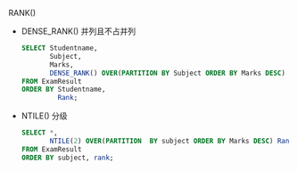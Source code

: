 RANK() 
* DENSE_RANK() 并列且不占并列
	```sql
	SELECT Studentname, 
		   Subject, 
		   Marks, 
		   DENSE_RANK() OVER(PARTITION BY Subject ORDER BY Marks DESC) Rank
	FROM ExamResult
	ORDER BY Studentname, 
			 Rank;
	```

* NTILE() 分级
	```sql
	SELECT *, 
		   NTILE(2) OVER(PARTITION  BY subject ORDER BY Marks DESC) Rank
	FROM ExamResult
	ORDER BY subject, rank;
	```